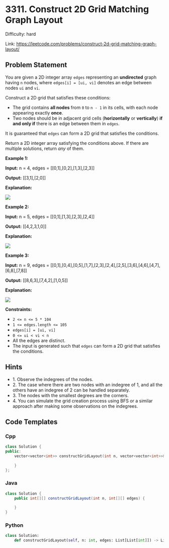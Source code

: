 # 3311. Construct 2D Grid Matching Graph Layout

Difficulty: hard

Link: https://leetcode.com/problems/construct-2d-grid-matching-graph-layout/

## Problem Statement

You are given a 2D integer array `edges` representing an **undirected** graph having `n` nodes, where `edges[i] = [ui, vi]` denotes an edge between nodes `ui` and `vi`.

Construct a 2D grid that satisfies these conditions:

* The grid contains **all nodes** from `0` to `n - 1` in its cells, with each node appearing exactly **once**.
* Two nodes should be in adjacent grid cells (**horizontally** or **vertically**) **if and only if** there is an edge between them in `edges`.

It is guaranteed that `edges` can form a 2D grid that satisfies the conditions.

Return a 2D integer array satisfying the conditions above. If there are multiple solutions, return *any* of them.

**Example 1:**

**Input:** n \= 4, edges \= \[\[0,1],\[0,2],\[1,3],\[2,3]]

**Output:** \[\[3,1],\[2,0]]

**Explanation:**

![](https://assets.leetcode.com/uploads/2024/08/11/screenshot-from-2024-08-11-14-07-59.png)

**Example 2:**

**Input:** n \= 5, edges \= \[\[0,1],\[1,3],\[2,3],\[2,4]]

**Output:** \[\[4,2,3,1,0]]

**Explanation:**

![](https://assets.leetcode.com/uploads/2024/08/11/screenshot-from-2024-08-11-14-06-02.png)

**Example 3:**

**Input:** n \= 9, edges \= \[\[0,1],\[0,4],\[0,5],\[1,7],\[2,3],\[2,4],\[2,5],\[3,6],\[4,6],\[4,7],\[6,8],\[7,8]]

**Output:** \[\[8,6,3],\[7,4,2],\[1,0,5]]

**Explanation:**

![](https://assets.leetcode.com/uploads/2024/08/11/screenshot-from-2024-08-11-14-06-38.png)

**Constraints:**

* `2 <= n <= 5 * 104`
* `1 <= edges.length <= 105`
* `edges[i] = [ui, vi]`
* `0 <= ui < vi < n`
* All the edges are distinct.
* The input is generated such that `edges` can form a 2D grid that satisfies the conditions.

## Hints

- 1\. Observe the indegrees of the nodes.
- 2\. The case where there are two nodes with an indegree of 1, and all the others have an indegree of 2 can be handled separately.
- 3\. The nodes with the smallest degrees are the corners.
- 4\. You can simulate the grid creation process using BFS or a similar approach after making some observations on the indegrees.

## Code Templates

### Cpp
```cpp
class Solution {
public:
    vector<vector<int>> constructGridLayout(int n, vector<vector<int>>& edges) {
        
    }
};
```

### Java
```java
class Solution {
    public int[][] constructGridLayout(int n, int[][] edges) {
        
    }
}
```

### Python
```python
class Solution:
    def constructGridLayout(self, n: int, edges: List[List[int]]) -> List[List[int]]:
        
```

